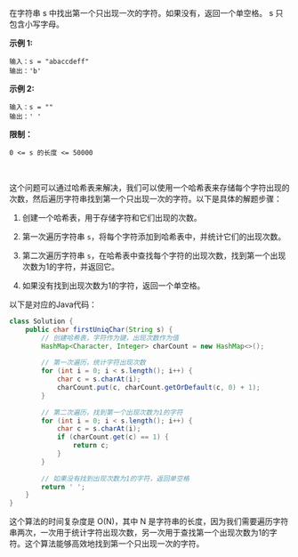 在字符串 s 中找出第一个只出现一次的字符。如果没有，返回一个单空格。 s 只包含小写字母。

**示例 1:**

```
输入：s = "abaccdeff"
输出：'b'
```

**示例 2:**

```
输入：s = "" 
输出：' '
```

 

**限制：**

```
0 <= s 的长度 <= 50000
```

​                    



这个问题可以通过哈希表来解决，我们可以使用一个哈希表来存储每个字符出现的次数，然后遍历字符串找到第一个只出现一次的字符。以下是具体的解题步骤：

1. 创建一个哈希表，用于存储字符和它们出现的次数。

2. 第一次遍历字符串 `s`，将每个字符添加到哈希表中，并统计它们的出现次数。

3. 第二次遍历字符串 `s`，在哈希表中查找每个字符的出现次数，找到第一个出现次数为1的字符，并返回它。

4. 如果没有找到出现次数为1的字符，返回一个单空格。

以下是对应的Java代码：

```java
class Solution {
    public char firstUniqChar(String s) {
        // 创建哈希表，字符作为键，出现次数作为值
        HashMap<Character, Integer> charCount = new HashMap<>();
        
        // 第一次遍历，统计字符出现次数
        for (int i = 0; i < s.length(); i++) {
            char c = s.charAt(i);
            charCount.put(c, charCount.getOrDefault(c, 0) + 1);
        }
        
        // 第二次遍历，找到第一个出现次数为1的字符
        for (int i = 0; i < s.length(); i++) {
            char c = s.charAt(i);
            if (charCount.get(c) == 1) {
                return c;
            }
        }
        
        // 如果没有找到出现次数为1的字符，返回单空格
        return ' ';
    }
}
```

这个算法的时间复杂度是 O(N)，其中 N 是字符串的长度，因为我们需要遍历字符串两次，一次用于统计字符出现次数，另一次用于查找第一个出现次数为1的字符。这个算法能够高效地找到第一个只出现一次的字符。